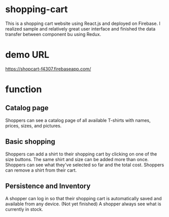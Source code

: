 # shopping-cart
This is a shopping cart website using React.js and deployed on Firebase. I realized sample and relatively great user interface and finished the data transfer between component bu using Redux.

# demo URL
https://shopcart-f4307.firebaseapp.com/

# function
## Catalog page
Shoppers can see a catalog page of all available T-shirts with names, prices, sizes, and pictures.
## Basic shopping
Shoppers can add a shirt to their shopping cart by clicking on one of the size buttons.
The same shirt and size can be added more than once.
Shoppers can see what they've selected so far and the total cost.
Shoppers can remove a shirt from their cart.
## Persistence and Inventory
A shopper can log in so that their shopping cart is automatically saved and available from any device. (Not yet finished)
A shopper always see what is currently in stock.

